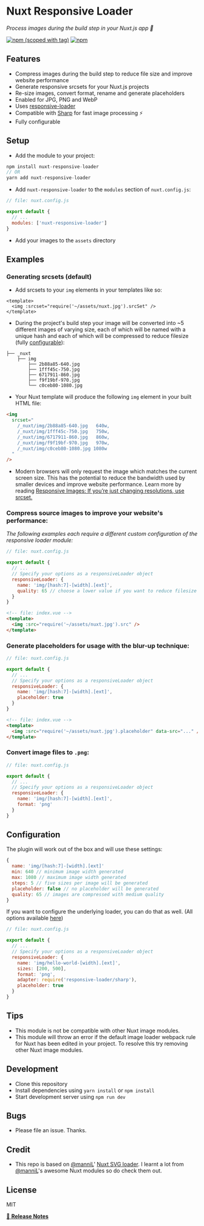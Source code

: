 # Nuxt Responsive Loader

_Process images during the build step in your Nuxt.js app 📸_

[![npm (scoped with tag)](https://img.shields.io/npm/v/nuxt-responsive-loader/latest.svg?style=flat-square)](https://npmjs.com/package/nuxt-responsive-loader)
[![npm](https://img.shields.io/npm/dt/nuxt-responsive-loader.svg?style=flat-square)](https://npmjs.com/package/nuxt-responsive-loader)

>

## Features

- Compress images during the build step to reduce file size and improve website performance
- Generate responsive srcsets for your Nuxt.js projects
- Re-size images, convert format, rename and generate placeholders
- Enabled for JPG, PNG and WebP
- Uses [responsive-loader](https://github.com/herrstucki/responsive-loader)
- Compatible with [Sharp](https://github.com/lovell/sharp/) for fast image processing ⚡
- Fully configurable

## Setup

- Add the module to your project:

```js
npm install nuxt-responsive-loader
// OR
yarn add nuxt-responsive-loader
```

- Add `nuxt-responsive-loader` to the `modules` section of `nuxt.config.js`:

```js
// file: nuxt.config.js

export default {
  // ...
  modules: ['nuxt-responsive-loader']
}
```

- Add your images to the `assets` directory

## Examples

### Generating srcsets (default)

- Add srcsets to your `img` elements in your templates like so:

```vue
<template>
  <img :srcset="require('~/assets/nuxt.jpg').srcSet" />
</template>
```

- During the project's build step your image will be converted into ~5 different images of varying size, each of which will be named with a unique hash and each of which will be compressed to reduce filesize (fully [configurable](#configuration)):

```
├── _nuxt
    ├── img
        ├── 2b88a85-640.jpg
        ├── 1fff45c-750.jpg
        ├── 6717911-860.jpg
        ├── f9f19bf-970.jpg
        └── c0ceb80-1080.jpg
```

- Your Nuxt template will produce the following `img` element in your built HTML file:

```html
<img
  srcset="
    /_nuxt/img/2b88a85-640.jpg   640w,
    /_nuxt/img/1fff45c-750.jpg   750w,
    /_nuxt/img/6717911-860.jpg   860w,
    /_nuxt/img/f9f19bf-970.jpg   970w,
    /_nuxt/img/c0ceb80-1080.jpg 1080w
  "
/>
```

- Modern browsers will only request the image which matches the current screen size. This has the potential to reduce the bandwidth used by smaller devices and improve website performance. Learn more by reading [Responsive Images: If you’re just changing resolutions, use srcset.](https://css-tricks.com/responsive-images-youre-just-changing-resolutions-use-srcset/)

### Compress source images to improve your website's performance:

_The following examples each require a different custom configuration of the responsive loader module:_

```js
// file: nuxt.config.js

export default {
  // ...
  // Specify your options as a responsiveLoader object
  responsiveLoader: {
    name: 'img/[hash:7]-[width].[ext]',
    quality: 65 // choose a lower value if you want to reduce filesize further
  }
}
```

```html
<!-- file: index.vue -->
<template>
  <img :src="require('~/assets/nuxt.jpg').src" />
</template>
```

### Generate placeholders for usage with the blur-up technique:

```js
// file: nuxt.config.js

export default {
  // ...
  // Specify your options as a responsiveLoader object
  responsiveLoader: {
    name: 'img/[hash:7]-[width].[ext]',
    placeholder: true
  }
}
```

```html
<!-- file: index.vue -->
<template>
  <img :src="require('~/assets/nuxt.jpg').placeholder" data-src="..." />
</template>
```

### Convert image files to `.png`:

```js
// file: nuxt.config.js

export default {
  // ...
  // Specify your options as a responsiveLoader object
  responsiveLoader: {
    name: 'img/[hash:7]-[width].[ext]',
    format: 'png'
  }
}
```

## Configuration

The plugin will work out of the box and will use these settings:

```js
{
  name: 'img/[hash:7]-[width].[ext]'
  min: 640 // minimum image width generated
  max: 1080 // maximum image width generated
  steps: 5 // five sizes per image will be generated
  placeholder: false // no placeholder will be generated
  quality: 65 // images are compressed with medium quality
}
```

If you want to configure the underlying loader, you can do that as well. (All options available [here](https://github.com/herrstucki/responsive-loader))

```js
// file: nuxt.config.js

export default {
  // ...
  // Specify your options as a responsiveLoader object
  responsiveLoader: {
    name: 'img/hello-world-[width].[ext]',
    sizes: [200, 500],
    format: 'png',
    adapter: require('responsive-loader/sharp'),
    placeholder: true
  }
}
```

## Tips

- This module is not be compatible with other Nuxt image modules.
- This module will throw an error if the default image loader webpack rule for Nuxt has been edited in your project. To resolve this try removing other Nuxt image modules.

## Development

- Clone this repository
- Install dependencies using `yarn install` or `npm install`
- Start development server using `npm run dev`

## Bugs

- Please file an issue. Thanks.

## Credit

- This repo is based on [@manniL](https://github.com/manniL)' [Nuxt SVG loader](https://www.npmjs.com/package/nuxt-svg-loader). I learnt a lot from [@manniL](https://github.com/manniL)'s awesome Nuxt modules so do check them out.

## License

MIT

[📖 **Release Notes**](./CHANGELOG.md)
